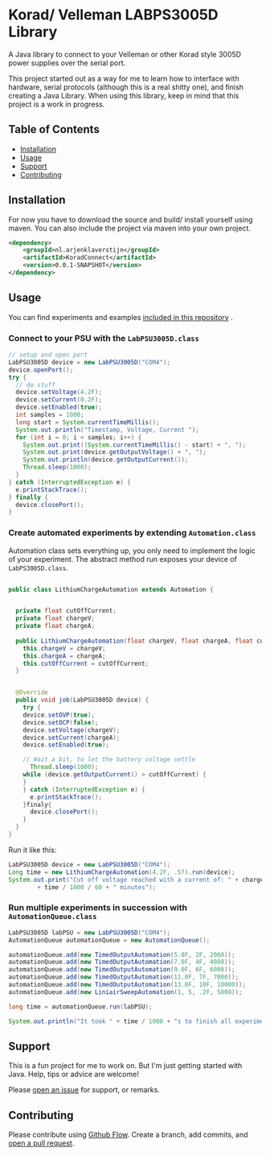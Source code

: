 # Korad/ Velleman LABPS3005D Library
 A Java library to connect to your Velleman or other Korad style 3005D power supplies over the serial port.
 
 This project started out as a way for me to learn how to interface with hardware, serial protocols (although this is a real shitty one), and finish creating a Java Library. When using this library, keep in mind that this project is a work in progress.

## Table of Contents

- [Installation](#installation)
- [Usage](#usage)
- [Support](#support)
- [Contributing](#contributing)

## Installation

For now you have to download the source and build/ install yourself using maven.
You can also include the project via maven into your own project.

```xml
<dependency>
	<groupId>nl.arjenklaverstijn</groupId>
	<artifactId>KoradConnect</artifactId>
	<version>0.0.1-SNAPSHOT</version>
</dependency>
```


## Usage

You can find experiments and examples [included in this repository](https://github.com/arjhun/Velleman-LABPS3005D-connect/tree/main/src/main/java/nl/arjenklaverstijn/software/korad/automationExamples "Check out the examples!") .

### Connect to your PSU with the `LabPSU3005D.class`

```java
// setup and open port
LabPSU3005D device = new LabPSU3005D("COM4");
device.openPort();
try {
  // do stuff
  device.setVoltage(4.2F);
  device.setCurrent(0.2F);
  device.setEnabled(true);
  int samples = 1000;
  long start = System.currentTimeMillis();
  System.out.println("Timestamp, Voltage, Current ");
  for (int i = 0; i < samples; i++) {
    System.out.print((System.currentTimeMillis() - start) + ", ");
    System.out.print(device.getOutputVoltage() + ", ");
    System.out.println(device.getOutputCurrent());
    Thread.sleep(1000);
  }
} catch (InterruptedException e) {
  e.printStackTrace();
} finally {
  device.closePort();
}
```

### Create automated experiments by extending `Automation.class`

Automation class sets everything up, you only need to implement the logic of your experiment. The abstract method run exposes your device of `LabPS3005D.class`.


```java

public class LithiumChargeAutomation extends Automation {


  private float cutOffCurrent;
  private float chargeV;
  private float chargeA;
  
  public LithiumChargeAutomation(float chargeV, float chargeA, float cutOffCurrent) {
    this.chargeV = chargeV;
    this.chargeA = chargeA;
    this.cutOffCurrent = cutOffCurrent;
  }


  @Override
  public void job(LabPSU3005D device) {
    try {
    device.setOVP(true);
    device.setOCP(false);
    device.setVoltage(chargeV);
    device.setCurrent(chargeA);
    device.setEnabled(true);

    // Wait a bit, to let the battery voltage settle
      Thread.sleep(1000);
    while (device.getOutputCurrent() > cutOffCurrent) {
    }
    } catch (InterruptedException e) {
      e.printStackTrace();
    }finaly{
      device.closePort();
    }
  }
}
```

Run it like this:

```java
LabPSU3005D device = new LabPSU3005D("COM4");
Long time = new LithiumChargeAutomation(4.2F, .5f).run(device);
System.out.print("Cut off voltage reached with a current of: " + chargeA + " in "
        + time / 1000 / 60 + " minutes");
```

### Run multiple experiments in succession with `AutomationQueue.class`

```java
LabPSU3005D labPSU = new LabPSU3005D("COM4");
AutomationQueue automationQueue = new AutomationQueue();

automationQueue.add(new TimedOutputAutomation(5.0F, 2F, 2000));
automationQueue.add(new TimedOutputAutomation(7.0F, 4F, 4000));
automationQueue.add(new TimedOutputAutomation(9.0F, 6F, 6000));
automationQueue.add(new TimedOutputAutomation(11.0F, 7F, 7000));
automationQueue.add(new TimedOutputAutomation(13.0F, 10F, 10000));
automationQueue.add(new LiniairSweepAutomation(1, 5, .2F, 5000));

long time = automationQueue.run(labPSU);

System.out.println("It took " + time / 1000 + "s to finish all experiments!");
```

## Support
This is a fun project for me to work on. But I'm just getting started with Java. Help, tips or advice are welcome!

Please [open an issue](https://github.com/arjhun/Velleman-LABPS3005D-connect/issues/new) for support, or remarks.

## Contributing

Please contribute using [Github Flow](https://guides.github.com/introduction/flow/). Create a branch, add commits, and [open a pull request](https://github.com/arjhun/Velleman-LABPS3005D-connect/compare).

